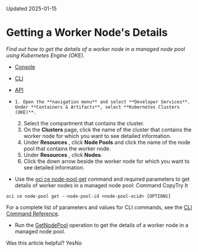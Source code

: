 Updated 2025-01-15
# Getting a Worker Node's Details
_Find out how to get the details of a worker node in a managed node pool using Kubernetes Engine (OKE)._
  * [Console](https://docs.oracle.com/en-us/iaas/Content/ContEng/Tasks/get-worker-node.htm)
  * [CLI](https://docs.oracle.com/en-us/iaas/Content/ContEng/Tasks/get-worker-node.htm)
  * [API](https://docs.oracle.com/en-us/iaas/Content/ContEng/Tasks/get-worker-node.htm)


  *     1. Open the **navigation menu** and select **Developer Services**. Under **Containers & Artifacts**, select **Kubernetes Clusters (OKE)**.
    2. Select the compartment that contains the cluster.
    3. On the **Clusters** page, click the name of the cluster that contains the worker node for which you want to see detailed information.
    4. Under **Resources** , click **Node Pools** and click the name of the node pool that contains the worker node.
    5. Under **Resources** , click **Nodes**.
    6. Click the down arrow beside the worker node for which you want to see detailed information.
  * Use the [oci ce node-pool get](https://docs.oracle.com/iaas/tools/oci-cli/latest/oci_cli_docs/cmdref/ce/node-pool/get.html) command and required parameters to get details of worker nodes in a managed node pool:
Command
CopyTry It
```
oci ce node-pool get --node-pool-id <node-pool-ocid> [OPTIONS]
```

For a complete list of parameters and values for CLI commands, see the [CLI Command Reference](https://docs.oracle.com/iaas/tools/oci-cli/latest).
  * Run the [GetNodePool](https://docs.oracle.com/iaas/api/#/en/containerengine/latest/NodePool/GetNodePool) operation to get the details of a worker node in a managed node pool.


Was this article helpful?
YesNo

